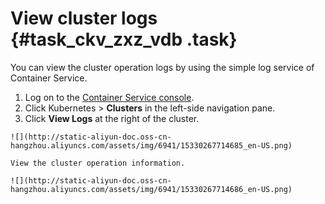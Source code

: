# View cluster logs {#task_ckv_zxz_vdb .task}

You can view the cluster operation logs by using the simple log service of Container Service.

1.   Log on to the [Container Service console](https://cs.console.aliyun.com). 
2.   Click Kubernetes \> **Clusters** in the left-side navigation pane. 
3.   Click **View Logs** at the right of the cluster. 

    ![](http://static-aliyun-doc.oss-cn-hangzhou.aliyuncs.com/assets/img/6941/15330267714685_en-US.png)

    View the cluster operation information.

    ![](http://static-aliyun-doc.oss-cn-hangzhou.aliyuncs.com/assets/img/6941/15330267714686_en-US.png)


